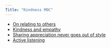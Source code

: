 ```yaml
---
Title: "Kindness MOC"
---
```


- [On relating to others](notes/perdev/kindness/relating-to-others.md)
- [Kindness and empathy](notes/perdev/kindness/empathy.md)
- [Sharing appreciation never goes out of style](notes/perdev/kindness/appreciation.md)
- [Active listening](notes/perdev/kindness/active-listening.md)